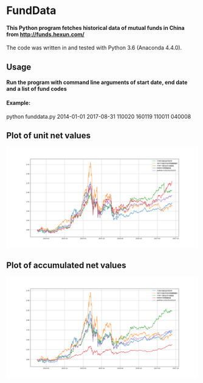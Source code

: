 # FundData
#### This Python program fetches historical data of mutual funds in China from http://funds.hexun.com/
The code was written in and tested with Python 3.6 (Anaconda 4.4.0).

## Usage
#### Run the program with command line arguments of start date, end date and a list of fund codes
#### Example:
python funddata.py 2014-01-01 2017-08-31 110020 160119 110011 040008

## Plot of unit net values
![Screenshot](fld_unitnetvalue.png)

## Plot of accumulated net values
![Screenshot](fld_netvalue.png)
